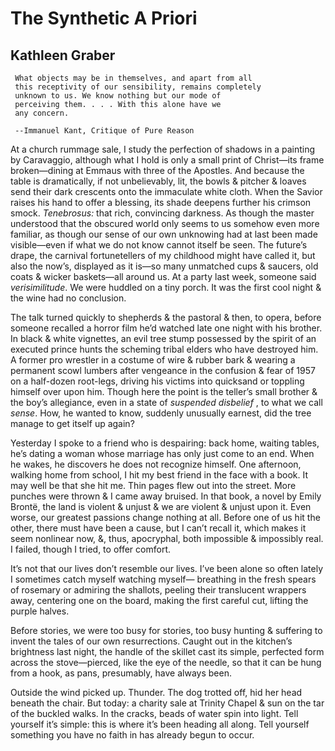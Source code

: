 # The Synthetic A Priori
## Kathleen Graber
     What objects may be in themselves, and apart from all
     this receptivity of our sensibility, remains completely
     unknown to us. We know nothing but our mode of
     perceiving them. . . . With this alone have we
     any concern.

     --Immanuel Kant, Critique of Pure Reason

At a church rummage sale, I study the perfection of shadows
in a painting by Caravaggio, although what I hold
is only a small print of Christ—its frame broken—dining
at Emmaus with three of the Apostles. And because the table
is dramatically, if not unbelievably, lit, the bowls & pitcher
& loaves send their dark crescents onto the immaculate
white cloth. When the Savior raises his hand to offer a blessing,
its shade deepens further his crimson smock. _Tenebrosus:_
that rich, convincing darkness. As though the master understood
that the obscured world only seems to us somehow
even more familiar, as though our sense of our own unknowing
had at last been made visible—even if what we do not know
cannot itself be seen. The future’s drape, the carnival fortunetellers
of my childhood might have called it, but also the now’s,
displayed as it is—so many unmatched cups  & saucers, old coats
& wicker baskets—all around us. At a party last week,
someone said _verisimilitude_. We were huddled on a tiny porch.
It was the first cool night  & the wine had no conclusion.

The talk turned quickly to shepherds & the pastoral & then,
to opera, before someone recalled a horror film he’d watched
late one night with his brother. In black & white vignettes,
an evil tree stump possessed by the spirit of an executed prince
hunts the scheming tribal elders who have destroyed him.
A former pro wrestler in a costume of wire & rubber bark
& wearing a permanent scowl lumbers after vengeance
in the confusion & fear of 1957 on a half-dozen root-legs,
driving his victims into quicksand or toppling himself over
upon him. Though here the point is the teller’s small brother
& the boy’s allegiance, even in a state of _suspended disbelief_ ,
to what we call _sense_. How, he wanted to know, suddenly
unusually earnest, did the tree manage to get itself up again?

Yesterday I spoke to a friend who is despairing: back home,
waiting tables, he’s dating a woman whose marriage has only
just come to an end. When he wakes, he discovers he does not
recognize himself. One afternoon, walking home from school,
I hit my best friend in the face with a book. It may well be
that she hit me. Thin pages flew out into the street. More punches
were thrown  & I came away bruised. In that book, a novel
by Emily Brontë, the land is violent & unjust & we are violent
& unjust upon it. Even worse, our greatest passions
change nothing at all. Before one of us hit the other,
there must have been a cause, but I can’t recall it, which makes it
seem nonlinear now, &, thus, apocryphal, both impossible
& impossibly real. I failed, though I tried, to offer comfort.

It’s not that our lives don’t resemble our lives. I’ve been alone
so often lately I sometimes catch myself watching myself—
breathing in the fresh spears of rosemary or admiring the shallots,
peeling their translucent wrappers away, centering one on the board,
making the first careful cut, lifting the purple halves.

Before stories, we were too busy for stories, too busy
hunting & suffering to invent the tales of our own
resurrections. Caught out in the kitchen’s brightness last night,
the handle of the skillet cast its simple, perfected form
across the stove—pierced, like the eye of the needle, so that
it can be hung from a hook, as pans, presumably, have always been.

Outside the wind picked up. Thunder. The dog trotted off,
hid her head beneath the chair. But today: a charity sale
at Trinity Chapel & sun on the tar of the buckled walks.
In the cracks, beads of water spin into light. Tell yourself
it’s simple: this is where it’s been heading all along. Tell yourself
something you have no faith in has already begun to occur.